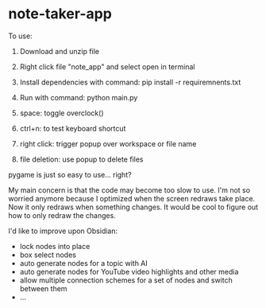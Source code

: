 # note-taker-app

To use:
1. Download and unzip file
2. Right click file "note_app" and select open in terminal
3. Install dependencies with command: pip install -r requiremnents.txt
4. Run with command: python main.py

1. space: toggle overclock()
2. ctrl+n: to test keyboard shortcut
3. right click: trigger popup over workspace or file name
4. file deletion: use popup to delete files 

pygame is just so easy to use... right?

My main concern is that the code may become too slow to use. 
I'm not so worried anymore because I optimized when the screen redraws take place. Now it only redraws when something changes. It would be cool to figure out how to only redraw the changes.

I'd like to improve upon Obsidian:
- lock nodes into place
- box select nodes
- auto generate nodes for a topic with AI
- auto generate nodes for YouTube video highlights and other media
- allow multiple connection schemes for a set of nodes and switch between them
- ...
